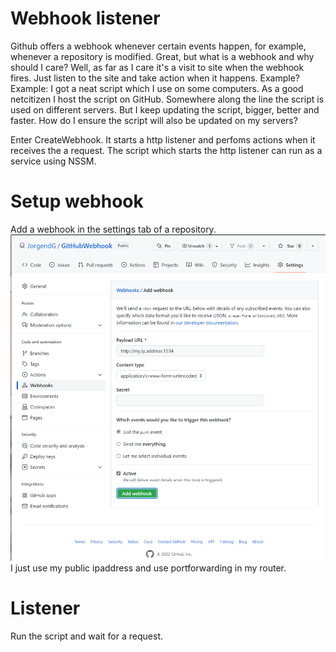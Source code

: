 # Webhook listener

Github offers a webhook whenever certain events happen, for example, whenever a repository is modified.
Great, but what is a webhook and why should I care?
Well, as far as I care it's a visit to site when the webhook fires. Just listen to the site and take action when it happens.
Example? Example:
I got a neat script which I use on some computers. As a good netcitizen I host the script on GitHub. Somewhere along the line the script is used on different servers. But I keep updating the script, bigger, better and faster. How do I ensure the script will also be updated on my servers?

Enter CreateWebhook.
It starts a http listener and perfoms actions when it receives the a request. The script which starts the http listener can run as a service using NSSM.

# Setup webhook

Add a webhook in the settings tab of a repository.
![Image of a WebHook](/images/createwebhook.png)
I just use my public ipaddress and use portforwarding in my router.

# Listener

Run the script and wait for a request.
